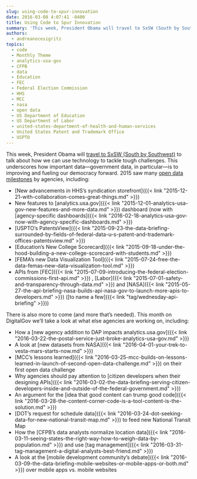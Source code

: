 ```yaml
---
slug: using-code-to-spur-innovation
date: 2016-03-08 4:07:41 -0400
title: Using Code to Spur Innovation
summary: 'This week, President Obama will travel to SxSW (South by Southwest) to talk about how we can use technology to tackle tough challenges. This underscores how important data&mdash;government data, in particular&mdash;is to improving and fueling our democracy forward. 2015 saw many open data milestones by agencies, including: New advancements in HHS’s syndication storefront New features'
authors:
  - andreanocesigritz
topics:
  - code
  - Monthly Theme
  - analytics-usa-gov
  - CFPB
  - data
  - Education
  - FEC
  - Federal Election Commission
  - HHS
  - MCC
  - nasa
  - open data
  - US Department of Education
  - US Department of Labor
  - united-states-department-of-health-and-human-services
  - United States Patent and Trademark Office
  - USPTO
---
```


This week, President Obama will [travel to SxSW (South by Southwest)](https://www.whitehouse.gov/blog/2016/03/05/weekly-address-sxsw) to talk about how we can use technology to tackle tough challenges. This underscores how important data—government data, in particular—is to improving and fueling our democracy forward. 2015 saw many [open data milestones](https://www.whitehouse.gov/blog/2016/02/05/open-data-empowering-americans-make-data-driven-decisions) by agencies, including:

  * [New advancements in HHS’s syndication storefront]({{< link "2015-12-21-with-collaboration-comes-great-things.md" >}})
  * New features to [analytics.usa.gov]({{< link "2015-12-01-analytics-usa-gov-new-features-and-more-data.md" >}}) dashboard (now with [agency-specific dashboards]({{< link "2016-02-18-analytics-usa-gov-now-with-agency-specific-dashboards.md" >}})
  * [USPTO’s PatentsView]({{< link "2015-09-23-the-data-briefing-surrounded-by-fields-of-federal-data-u-s-patent-and-trademark-offices-patentsview.md" >}})
  * [Education’s New College Scorecard]({{< link "2015-09-18-under-the-hood-building-a-new-college-scorecard-with-students.md" >}})
  * [FEMA’s new Data Visualization Tool]({{< link "2015-07-24-free-the-data-femas-new-data-visualization-tool.md" >}})
  * APIs from [FEC]({{< link "2015-07-09-introducing-the-federal-election-commissions-first-api.md" >}}) , [Labor]({{< link "2015-07-01-safety-and-transparency-through-data.md" >}}) and [NASA]({{< link "2015-05-27-the-api-briefing-nasa-builds-api-nasa-gov-to-launch-more-apis-to-developers.md" >}}) ([to name a few]({{< link "tag/wednesday-api-briefing" >}}))

There is also more to come (and more that’s needed). This month on DigitalGov we’ll take a look at what else agencies are working on, including:

  * How a [new agency addition to DAP impacts analytics.usa.gov]({{< link "2016-03-22-the-postal-service-just-broke-analytics-usa-gov.md" >}})
  * A look at [new datasets from NASA]({{< link "2016-04-01-your-trek-to-vesta-mars-starts-now.md" >}})
  * [MCC’s lessons learned]({{< link "2016-03-25-mcc-builds-on-lessons-learned-in-launch-of-second-open-data-challenge.md" >}}) on their first open data challenge
  * Why agencies should pay attention to [citizen developers when their designing APIs]({{< link "2016-03-02-the-data-briefing-serving-citizen-developers-inside-and-outside-of-the-federal-government.md" >}})
  * An argument for the [idea that good content can trump good code]({{< link "2016-03-28-the-content-corner-code-is-a-tool-content-is-the-solution.md" >}})
  * [DOT&#8217;s request for schedule data]({{< link "2016-03-24-dot-seeking-data-for-new-national-transit-map.md" >}}) to feed new National Transit Map
  * How the [CFPB’s data analysts normalize location data]({{< link "2016-03-11-seeing-states-the-right-way-how-to-weigh-data-by-population.md" >}}) and use [tag management]({{< link "2016-03-31-tag-management-a-digital-analysts-best-friend.md" >}})
  * A look at the [mobile development community&#8217;s debate]({{< link "2016-03-09-the-data-briefing-mobile-websites-or-mobile-apps-or-both.md" >}}) over mobile apps vs. mobile websites